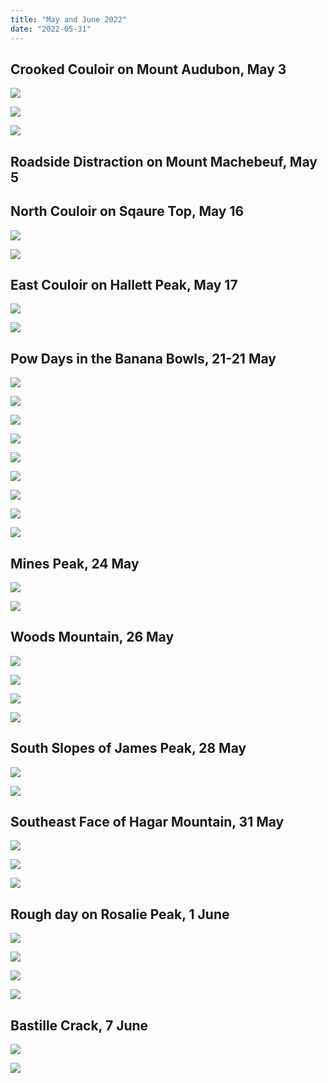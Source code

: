 ```yaml
---
title: "May and June 2022"
date: "2022-05-31"
---
```


## Crooked Couloir on Mount Audubon, May 3

![](../images/2022_05_31_May_2022/PXL_20220503_152520357.jpg)

![](../images/2022_05_31_May_2022/IMG_9827.jpg)

![](../images/2022_05_31_May_2022/IMG_9831.jpg)

## Roadside Distraction on Mount Machebeuf, May 5

## North Couloir on Sqaure Top, May 16

![](../images/2022_05_31_May_2022/IMG_9964.jpg)

![](../images/2022_05_31_May_2022/PXL_20220516_163904515.jpg)

## East Couloir on Hallett Peak, May 17

![](../images/2022_05_31_May_2022/IMG_9994.jpg)

![](../images/2022_05_31_May_2022/PXL_20220517_141141904_Original.jpg)

## Pow Days in the Banana Bowls, 21-21 May

![](../images/2022_05_31_May_2022/IMG_0035.jpg)

![](../images/2022_05_31_May_2022/IMG_0039.jpg)

![](../images/2022_05_31_May_2022/IMG_0041.jpg)

![](../images/2022_05_31_May_2022/IMG_0060.jpg)

![](../images/2022_05_31_May_2022/IMG_0062.jpg)

![](../images/2022_05_31_May_2022/IMG_0074.jpg)

![](../images/2022_05_31_May_2022/IMG_0078.jpg)

![](../images/2022_05_31_May_2022/DSC_2222.jpg)

![](../images/2022_05_31_May_2022/DSC_2232.jpg)

## Mines Peak, 24 May

![](../images/2022_05_31_May_2022/IMG_0099.jpg)

![](../images/2022_05_31_May_2022/IMG_0112.jpg)

## Woods Mountain, 26 May

![](../images/2022_05_31_May_2022/DSC_2317.jpg)

![](../images/2022_05_31_May_2022/DSC_2337.jpg)

![](../images/2022_05_31_May_2022/DSC_2338.jpg)

![](../images/2022_05_31_May_2022/DSC_2358.jpg)

## South Slopes of James Peak, 28 May

![](../images/2022_05_31_May_2022/DSC_2451.jpg)

![](../images/2022_05_31_May_2022/DSC_2461.jpg)

## Southeast Face of Hagar Mountain, 31 May

![](../images/2022_05_31_May_2022/IMG_0400.jpg)

![](../images/2022_05_31_May_2022/IMG_0401.jpg)

![](../images/2022_05_31_May_2022/IMG_0403.jpg)

## Rough day on Rosalie Peak, 1 June

![](../images/2022_05_31_May_2022/IMG_0424.jpg)

![](../images/2022_05_31_May_2022/IMG_0436.jpg)

![](../images/2022_05_31_May_2022/IMG_0438.jpg)

![](../images/2022_05_31_May_2022/PXL_20220601_184225057_Original.jpg)

## Bastille Crack, 7 June

![](../images/2022_05_31_May_2022/79DDCB02-1939-4462-B67B-7191F7447E36.jpg)

![](../images/2022_05_31_May_2022/IMG_0474.jpg)

